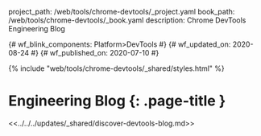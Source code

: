 project_path: /web/tools/chrome-devtools/_project.yaml
book_path: /web/tools/chrome-devtools/_book.yaml
description: Chrome DevTools Engineering Blog

{# wf_blink_components: Platform>DevTools #}
{# wf_updated_on: 2020-08-24 #}
{# wf_published_on: 2020-07-10 #}

{% include "web/tools/chrome-devtools/_shared/styles.html" %}

# Engineering Blog {: .page-title }

<<../../../updates/_shared/discover-devtools-blog.md>>